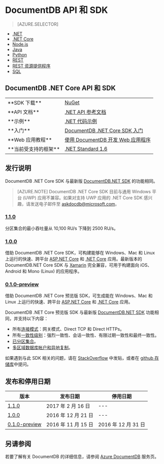 <properties
    pageTitle="DocumentDB .NET Core API 和 SDK | Azure"
    description="了解有关 .NET Core API 和 SDK 的全部信息，包括发布日期、停用日期和 DocumentDB.NET Core SDK 各版本之间的更改。"
    services="documentdb"
    documentationcenter=".net"
    author="rnagpal"
    manager="jhubbard"
    editor="cgronlun" />
<tags
    ms.assetid="f899b314-26ac-4ddb-86b2-bfdf05c2abf2"
    ms.service="documentdb"
    ms.workload="data-services"
    ms.tgt_pltfrm="na"
    ms.devlang="dotnet"
    ms.topic="article"
    ms.date="02/16/2017"
    wacn.date="03/22/2017"
    ms.author="rnagpal" />

# DocumentDB API 和 SDK
> [AZURE.SELECTOR]
- [.NET](/documentation/articles/documentdb-sdk-dotnet/)
- [.NET Core](/documentation/articles/documentdb-sdk-dotnet-core/)
- [Node.js](/documentation/articles/documentdb-sdk-node/)
- [Java](/documentation/articles/documentdb-sdk-java/)
- [Python](/documentation/articles/documentdb-sdk-python/)
- [REST](https://docs.microsoft.com/zh-cn/rest/api/documentdb/)
- [REST 资源提供程序](https://docs.microsoft.com/rest/api/documentdbresourceprovider/)
- [SQL](https://msdn.microsoft.com/zh-cn/library/azure/dn782250.aspx)

## DocumentDB .NET Core API 和 SDK
<table>  


<tr><td>**SDK 下载**</td><td><a href="https://www.nuget.org/packages/Microsoft.Azure.DocumentDB.Core/">NuGet</a></td></tr>

<tr><td>**API 文档**</td><td><a href="https://msdn.microsoft.com/zh-cn/library/azure/dn948556.aspx">.NET API 参考文档</a></td></tr>

<tr><td>**示例**</td><td><a href="/documentation/articles/documentdb-dotnet-samples/">.NET 代码示例</a></td></tr>

<tr><td>**入门**</td><td><a href="/documentation/articles/documentdb-dotnetcore-get-started/">DocumentDB .NET Core SDK 入门</a></td></tr>

<tr><td>**Web 应用教程**</td><td><a href="/documentation/articles/documentdb-dotnet-application/">使用 DocumentDB 开发 Web 应用程序</a></td></tr>

<tr><td>**当前受支持的框架**</td><td><a href="https://www.nuget.org/packages/NETStandard.Library">.NET Standard 1.6</a></td></tr>
</table>

## 发行说明

DocumentDB .NET Core SDK 与最新版 [DocumentDB.NET SDK](/documentation/articles/documentdb-sdk-dotnet/) 的功能相同。

> [AZURE.NOTE] 
DocumentDB .NET Core SDK 目前与通用 Windows 平台 (UWP) 应用不兼容。如果对支持 UWP 应用的 .NET Core SDK 感兴趣，请发送电子邮件至 [askdocdb@microsoft.com](mailto:askdocdb@microsoft.com)。

### <a name="1.1.0"/>[1\.1.0](https://www.nuget.org/packages/Microsoft.Azure.DocumentDB.Core/1.1.0)

分区集合的最小吞吐量从 10,100 RU/s 下降到 2500 RU/s。

### <a name="1.0.0"/>[1\.0.0](https://www.nuget.org/packages/Microsoft.Azure.DocumentDB.Core/1.0.0)

借助 DocumentDB .NET Core SDK，可构建能够在 Windows、Mac 和 Linux 上运行的快速、跨平台 [ASP.NET Core](https://www.asp.net/core) 和 [.NET Core](https://www.microsoft.com/net/core#windows) 应用。最新版本的 DocumentDB.NET Core SDK 与 [Xamarin](https://www.xamarin.com) 完全兼容，可用于构建面向 iOS、Android 和 Mono (Linux) 的应用程序。

### <a name="0.1.0-preview"/>[0\.1.0-preview](https://www.nuget.org/packages/Microsoft.Azure.DocumentDB.Core/0.1.0-preview)

借助 DocumentDB .NET Core 预览版 SDK，可生成能在 Windows、Mac 和 Linux 上运行的快速、跨平台 [ASP.NET Core](https://www.asp.net/core) 和 [.NET Core](https://www.microsoft.com/net/core#windows) 应用。

DocumentDB .NET Core 预览版 SDK 与最新版 [DocumentDB.NET SDK](/documentation/articles/documentdb-sdk-dotnet/) 功能相同，并支持以下内容：
- 所有[连接模式](/documentation/articles/documentdb-performance-tips/#networking/)：网关模式、Direct TCP 和 Direct HTTPs。
- 所有[一致性级别](/documentation/articles/documentdb-consistency-levels/)：强烈一致性、会话一致性、有限过期一致性和最终一致性。
- [已分区集合](/documentation/articles/documentdb-partition-data/)。
- [多区域数据库帐户和异地复制](/documentation/articles/documentdb-distribute-data-globally/)。

如果遇到与此 SDK 相关的问题，请在 [StackOverflow](http://stackoverflow.com/questions/tagged/azure-documentdb) 中发贴，或者在 [github 存储库](https://github.com/Azure/azure-documentdb-dotnet/issues)中提问。

## 发布和停用日期

| 版本 | 发布日期 | 停用日期 |
| --- | --- | --- |
| [1\.1.0](#1.1.0) |2017 年 2 月 16 日 |--- | 
| [1\.0.0](#1.0.0) |2016 年 12 月 21 日 |--- | 
| [0\.1.0-preview](#0.1.0-preview) |2016 年 11 月 15 日 |2016 年 12 月 31 日 |

## 另请参阅
若要了解有关 DocumentDB 的详细信息，请参阅 [Azure DocumentDB](/home/features/documentdb/) 服务页。

<!---HONumber=Mooncake_0313_2017-->
<!---Update_Description: wording update -->